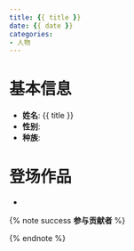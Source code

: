 ```yaml
---
title: {{ title }}
date: {{ date }}
categories: 
- 人物
---
```


<!-- 人物摘要 -->

<!-- more -->

<!-- 基本信息 -->
# 基本信息

- **姓名**: {{ title }}
- **性别**: 
- **种族**: 

<!-- 登场作品 -->
# 登场作品

- 

{% note success **参与贡献者** %}

{% endnote %}